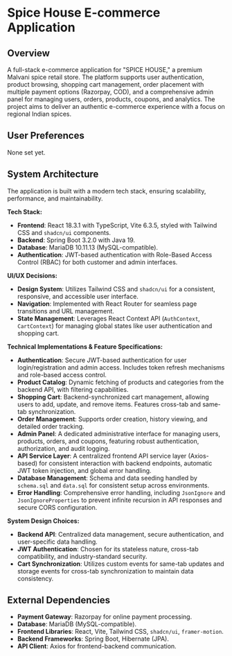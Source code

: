 # Spice House E-commerce Application

## Overview
A full-stack e-commerce application for "SPICE HOUSE," a premium Malvani spice retail store. The platform supports user authentication, product browsing, shopping cart management, order placement with multiple payment options (Razorpay, COD), and a comprehensive admin panel for managing users, orders, products, coupons, and analytics. The project aims to deliver an authentic e-commerce experience with a focus on regional Indian spices.

## User Preferences
None set yet.

## System Architecture
The application is built with a modern tech stack, ensuring scalability, performance, and maintainability.

**Tech Stack:**
-   **Frontend**: React 18.3.1 with TypeScript, Vite 6.3.5, styled with Tailwind CSS and `shadcn/ui` components.
-   **Backend**: Spring Boot 3.2.0 with Java 19.
-   **Database**: MariaDB 10.11.13 (MySQL-compatible).
-   **Authentication**: JWT-based authentication with Role-Based Access Control (RBAC) for both customer and admin interfaces.

**UI/UX Decisions:**
-   **Design System**: Utilizes Tailwind CSS and `shadcn/ui` for a consistent, responsive, and accessible user interface.
-   **Navigation**: Implemented with React Router for seamless page transitions and URL management.
-   **State Management**: Leverages React Context API (`AuthContext`, `CartContext`) for managing global states like user authentication and shopping cart.

**Technical Implementations & Feature Specifications:**
-   **Authentication**: Secure JWT-based authentication for user login/registration and admin access. Includes token refresh mechanisms and role-based access control.
-   **Product Catalog**: Dynamic fetching of products and categories from the backend API, with filtering capabilities.
-   **Shopping Cart**: Backend-synchronized cart management, allowing users to add, update, and remove items. Features cross-tab and same-tab synchronization.
-   **Order Management**: Supports order creation, history viewing, and detailed order tracking.
-   **Admin Panel**: A dedicated administrative interface for managing users, products, orders, and coupons, featuring robust authentication, authorization, and audit logging.
-   **API Service Layer**: A centralized frontend API service layer (Axios-based) for consistent interaction with backend endpoints, automatic JWT token injection, and global error handling.
-   **Database Management**: Schema and data seeding handled by `schema.sql` and `data.sql` for consistent setup across environments.
-   **Error Handling**: Comprehensive error handling, including `JsonIgnore` and `JsonIgnoreProperties` to prevent infinite recursion in API responses and secure CORS configuration.

**System Design Choices:**
-   **Backend API**: Centralized data management, secure authentication, and user-specific data handling.
-   **JWT Authentication**: Chosen for its stateless nature, cross-tab compatibility, and industry-standard security.
-   **Cart Synchronization**: Utilizes custom events for same-tab updates and storage events for cross-tab synchronization to maintain data consistency.

## External Dependencies
-   **Payment Gateway**: Razorpay for online payment processing.
-   **Database**: MariaDB (MySQL-compatible).
-   **Frontend Libraries**: React, Vite, Tailwind CSS, `shadcn/ui`, `framer-motion`.
-   **Backend Frameworks**: Spring Boot, Hibernate (JPA).
-   **API Client**: Axios for frontend-backend communication.